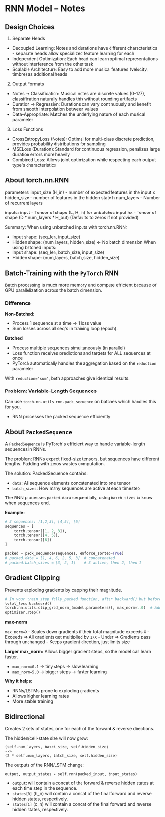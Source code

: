 # RNN Model – Notes

## Design Choices

1. Separate Heads

- Decoupled Learning: Notes and durations have different characteristics - separate heads allow specialized feature learning for each
- Independent Optimization: Each head can learn optimal representations without interference from the other task
- Scalable Architecture: Easy to add more musical features (velocity, timbre) as additional heads

2. Output Formats

- Notes → Classification: Musical notes are discrete values (0-127), classification naturally handles this without rounding artifacts
- Duration → Regression: Durations can vary continuously and benefit from smooth interpolation between values
- Data-Appropriate: Matches the underlying nature of each musical parameter

3. Loss Functions

- CrossEntropyLoss (Notes): Optimal for multi-class discrete prediction, provides probability distributions for sampling
- MSELoss (Duration): Standard for continuous regression, penalizes large duration errors more heavily
- Combined Loss: Allows joint optimization while respecting each output type's characteristics

## About torch.nn.RNN

parameters:
	input_size (H_in) - number of expected features in the input x
 	hidden_size - number of features in the hidden state h
	num_layers - Number of recurrent layers

inputs:
	input - Tensor of shape (L, H_in) for unbatches input
	hx - Tensor of shape (D * num_layers * H_out)
		(Defaults to zeros if not provided)

Summary:
When using unbatched inputs with torch.nn.RNN:
- Input shape: (seq_len, input_size)
- Hidden shape: (num_layers, hidden_size) ← No batch dimension
When using batched inputs:
- Input shape: (seq_len, batch_size, input_size)
- Hidden shape: (num_layers, batch_size, hidden_size)


## Batch-Training with the `PyTorch` RNN

Batch processing is much more memory and compute efficient because of GPU parallelization across the batch dimension.

### Difference

**Non-Batched:**

- Process 1 sequence at a time -> 1 loss value
- Sum losses across all seq's in training loop (epoch).

**Batched**

- Process multiple sequences simultaneously (in parallel)
- Loss function receives predictions and targets for ALL sequences at once
- PyTorch automatically handles the aggregation based on the `reduction` parameter

With `reduction='sum'`, both approaches give identical results.


### Problem: Variable-Length Sequences

Can use `torch.nn.utils.rnn.pack_sequence` on batches which handles this for you.

- RNN processes the packed sequence efficiently


## About `PackedSequence`

A `PackedSequence` is PyTorch's efficient way to handle variable-length sequences in RNNs.

The problem: RNNs expect fixed-size tensors, but sequences have different lengths. Padding with zeros wastes computation.

The solution: PackedSequence contains:

- `data`: All sequence elements concatenated into one tensor
- `batch_sizes`: How many sequences are active at each timestep

The RNN processes `packed.data` sequentially, using `batch_sizes` to know when sequences end.

**Example:**

```python
# 3 sequences: [1,2,3], [4,5], [6]
sequences = [
    torch.tensor([1, 2, 3]),
    torch.tensor([4, 5]),
    torch.tensor([6])
]

packed = pack_sequence(sequences, enforce_sorted=True)
# packed.data = [1, 4, 6, 2, 5, 3]  # concatenated
# packed.batch_sizes = [3, 2, 1]    # 3 active, then 2, then 1
```

## Gradient Clipping

Prevents exploding gradients by capping their magnitude.

```python
# In your train_step_fully_packed function, after backward() but before step():
total_loss.backward()
torch.nn.utils.clip_grad_norm_(model.parameters(), max_norm=1.0)  # Add this line
optimizer.step()
```

**max-norm**

`max_norm=X`
	- Scales down gradients if their total magnitude exceeds `X`
		- Exceeds => All gradients get multiplied by `1/X`
		- Under => Gradients pass through unchanged
	- Keeps gradient direction, just limits size

**Larger max_norm:** Allows bigger gradient steps, so the model can learn faster.

- `max_norm=0.1` → tiny steps → slow learning
- `max_norm=5.0` → bigger steps → faster learning


**Why it helps:**

- RNNs/LSTMs prone to exploding gradients
- Allows higher learning rates
- More stable training

## Bidirectional

Creates 2 sets of states, one for each of the forward & reverse directions.

The hidden/cell-state size will now grow:

```
(self.num_layers, batch_size, self.hidden_size)
-->
(2 * self.num_layers, batch_size, self.hidden_size)
```

The outputs of the RNN/LSTM change:

```
output, output_states = self.rnn(packed_input, input_states)
```

- `output`: will contain a concat of the forward & reverse hidden states at each time step in the sequence.
- `states[0]` (h_n) will contain a concat of the final forward and reverse hidden states, respectively.
- `states[1]` (c_n) will contain a concat of the final forward and reverse hidden states, respectively.